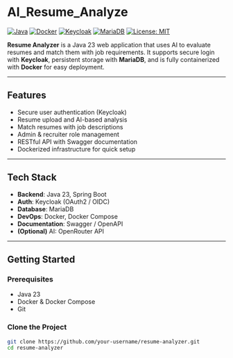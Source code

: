 # AI_Resume_Analyze

[![Java](https://img.shields.io/badge/Java-23-blue)](https://www.oracle.com/java/)
[![Docker](https://img.shields.io/badge/Docker-Enabled-blue)](https://www.docker.com/)
[![Keycloak](https://img.shields.io/badge/Keycloak-Security-red)](https://www.keycloak.org/)
[![MariaDB](https://img.shields.io/badge/Database-MariaDB-lightgrey)](https://mariadb.org/)
[![License: MIT](https://img.shields.io/badge/License-MIT-yellow.svg)](https://opensource.org/licenses/MIT)

**Resume Analyzer** is a Java 23 web application that uses AI to evaluate resumes and match them with job requirements. It supports secure login with **Keycloak**, persistent storage with **MariaDB**, and is fully containerized with **Docker** for easy deployment.

---

## Features

- Secure user authentication (Keycloak)
- Resume upload and AI-based analysis
- Match resumes with job descriptions
- Admin & recruiter role management
- RESTful API with Swagger documentation
- Dockerized infrastructure for quick setup

---

## Tech Stack

- **Backend**: Java 23, Spring Boot
- **Auth**: Keycloak (OAuth2 / OIDC)
- **Database**: MariaDB
- **DevOps**: Docker, Docker Compose
- **Documentation**: Swagger / OpenAPI
- **(Optional)** AI: OpenRouter API

---

## Getting Started

### Prerequisites

- Java 23
- Docker & Docker Compose
- Git

### Clone the Project

```bash
git clone https://github.com/your-username/resume-analyzer.git
cd resume-analyzer
